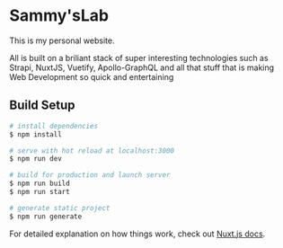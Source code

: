 # Sammy's**Lab**

This is my personal website.

All is built on a briliant stack of super interesting technologies such as Strapi, NuxtJS, Vuetify, Apollo-GraphQL and all that stuff that is making Web Development so quick and entertaining

## Build Setup

```bash
# install dependencies
$ npm install

# serve with hot reload at localhost:3000
$ npm run dev

# build for production and launch server
$ npm run build
$ npm run start

# generate static project
$ npm run generate
```

For detailed explanation on how things work, check out [Nuxt.js docs](https://nuxtjs.org).
